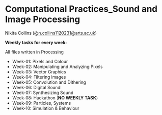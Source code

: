 # Computational Practices_Sound and Image Processing
 
 Nikita Collins (@n.collins1120231@arts.ac.uk)

**Weekly tasks for every week:**

All files written in Processing 


- Week-01: Pixels and Colour
- Week-02: Manipulating and Analyzing Pixels
- Week-03: Vector Graphics
- Week-04: Filtering Images
- Week-05: Convolution and Dithering
- Week-06: Digital Sound
- Week-07: Synthesizing Sound
- Week-08: Hackathon (**NO WEEKLY TASK**)
- Week-09: Particles, Systems
- Week-10: Simulation & Behaviour

